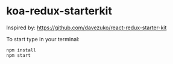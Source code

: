 # koa-redux-starterkit

Inspired by: https://github.com/davezuko/react-redux-starter-kit

To start type in your terminal:
```
npm install
npm start
```
